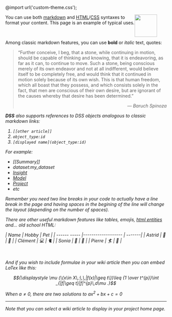@import url('custom-theme.css');

<link rel="stylesheet" href="http://localhost:30805/dip/api/projects/wikis/get-uploaded-file/mystyle.css?projectKey=GIT_TEST&uploadId=AdPOL3Drmlg1" />

<style>
/**
 * @theme enable-all-auto-scaling
 * @auto-scaling true
 */

@import url('custom-theme.css');
</style>

<img src="/static/dataiku/images/dss-logo-about.png" width="70" style="float: right; margin-right: 30px" />

You can use both [markdown](https://en.wikipedia.org/wiki/Markdown) and [HTML](https://en.wikipedia.org/wiki/HTML)/[CSS](https://en.wikipedia.org/wiki/Cascading_Style_Sheets) syntaxes to format your content. This page is an example of typical uses.

<br />

Among classic markdown features, you can use **bold** or _italic_ text, quotes:

> “Further conceive, I beg, that a stone, while continuing in motion, should be capable of thinking and knowing, that it is endeavoring, as far as it can, to continue to move. Such a stone, being conscious merely of its own endeavor and not at all indifferent, would believe itself to be completely free, and would think that it continued in motion solely because of its own wish. This is that human freedom, which all boast that they possess, and which consists solely in the fact, that men are conscious of their own desire, but are ignorant of the causes whereby that desire has been determined.”
> <div style="text-align: right;font-style:italic">― Baruch Spinoza </div>

<i class="icon-dkubird" /> **DSS** also supports references to DSS objects analogous to classic markdown links:

 1. ```[[other article]]```
 2. ```object_type:id```
 3. ```[displayed name](object_type:id)```


For example:
   - [[Summary]]
   - dataset:my_dataset
   - [Insight](insight:123456)
   - [Model](saved_model:123456)
   - [Project](project:MY_PROJECT)
   - etc

Remember you need two line breaks in your code to actually have a line break in the page and having spaces in the begining of the line will change the layout (depending on the number of spaces).

There are other useful markdown features like tables, emojis, [html entities](https://en.wikipedia.org/wiki/List_of_XML_and_HTML_character_entity_references) and... old school HTML:

| Name       | Hobby               | Pet    |
| ------ ----- |------------------- | -------|
| Astrid       | :fries:                   |  :rat:   |
| Clément  |  :computer:      | :cat2:  |
| Sonia       | :champagne:   | :chicken: |
| Pierre      | :surfer:                | :palm_tree: |

<marquee direction="right">&lt;&gt;&lt;&nbsp;&hellip;</marquee>

And if you wish to include formulae in your wiki article then you can embed LaTex like this:

```math
{\displaystyle \mu (\{x\in X\,:\,\,|f(x)|\geq t\})\leq {1 \over t^{p}}\int _{|f|\geq t}|f|^{p}\,d\mu .}
```

When $`a \ne 0`$, there are two solutions to $`ax^2 + bx + c = 0`$


---

<div class="alert">
 Note that you can select a wiki article to display in your project home page.
</div>
